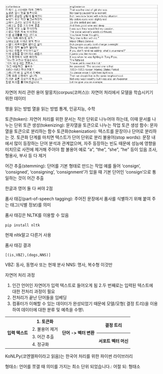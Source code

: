 ![image](3df6bab1654d43ddb6a70c4a359b17a1.png)

자연어 처리 관련 용어
말뭉치(corpus(코퍼스)): 자연어 처리에서 모델을 학습시키기 위한
데이터

행을 읽는 방법
열을 읽는 방법
통계, 인공지능, 수학

토큰(token): 자연어 처리를 위한 문서는 작은 단위로 나누어야 하는데, 이때 문서를 나누는 단위
토큰 생성(tokenizing): 문자열을 토큰으로 나누는 작업
토큰 생성 함수: 문자열을 토큰으로 분리하는 함수
토큰화(tokenization): 텍스트를 문장이나 단어로 분리하는 것. 토큰화 단계를 마치면 텍스트가 단어 단위로 분리
불용어(stop words): 문장 내에서 많이 등장하는 단어
분석과 관계없으며, 자주 등장하는 빈도 때문에 성능에 영향을 미치므로 사전에 제거해 주어야 함
불용어 예로 “a”, “the”, “she”, “he” 등이 있음
조사, 형용사, 부사 등 다 제거

어간 추출(stemming): 단어를 기본 형태로 만드는 작업
예를 들어 ‘consign’, ‘consigned’, ‘consigning’, ‘consignment’가 있을 때 기본
단어인 ‘consign’으로 통일하는 것이 어간 추출

한글과 영어 둘 다 써야 2점


품사 태깅(part-of-speech tagging): 주어진 문장에서 품사를 식별하기 위해
붙여 주는
태그(식별 정보)를 의미

품사 태깅은 NLTK를 이용할 수 있음

`pip install nltk`

현재 nltk말고 다른거 사용

품사 태깅 결과

```
[(is,VBZ),(dogs,NNS)]
```

VBZ: 동사, 동명사 또는 현재 분사
NNS: 명사, 복수형
이것만

자연어 처리 과정
1. 인간 언어인 자연어가 입력 텍스트로 들어오게 됨
2.두 번째로는 입력된 텍스트에 대한 전처리 과정이 필요
3. 전처리가 끝난 단어들을 임베딩
4. 컴퓨터가 이해할 수 있는 데이터가 완성되었기 때문에
모델/모형( 결정 트리)을 이용하여 데이터에 대한 분류 및 예측을 수행\

<table>
    <tr>
        <th rowspan="4">입력 텍스트</th>
        <th>1. 토큰화</th>
        <th rowspan="4">단어 -> 벡터 변환</th>
        <th rowspan="2">결정 트리</th>
    </tr>
    <tr>
        <td>2. 불용어 제거</td>
    </tr>
    <tr>
        <td>3. 어간 추출</td>
        <th rowspan="2">서포트 벡터 머신</th>
    </tr>
    <tr>
        <td>4. 정규화</td>
    </tr>
</table>



KoNLPy(코엔엘파이라고 읽음)는 한국어 처리를 위한 파이썬 라이브러리

형태소: 언어를 쪼갤 때 의미를 가지는 최소 단위
되었습니다.: 어절
되: 형태소

